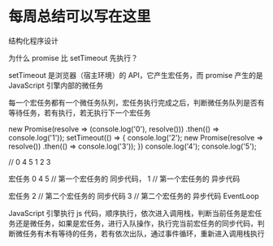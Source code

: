 # 每周总结可以写在这里
结构化程序设计

为什么 promise 比 setTimeout 先执行？

setTimeout 是浏览器（宿主环境）的 API，它产生宏任务，而 promise 产生的是 JavaScript 引擎内部的微任务

每一个宏任务都有一个微任务队列，宏任务执行完成之后，判断微任务队列是否有等待任务，若有执行，若无执行下一个宏任务

new Promise(resolve => (console.log('0'), resolve()))
    .then(() => console.log('1'));
setTimeout(() => {
    console.log('2');
    new Promise(resolve => resolve())
        .then(() => console.log('3'));
})
console.log('4');
console.log('5');

// 0 4 5 1 2 3

宏任务
0 4 5  // 第一个宏任务的 同步代码，
	1  // 第一个宏任务的 异步代码

宏任务
2      // 第二个宏任务的 同步代码
	3  // 第二个宏任务的 异步代码
EventLoop

JavaScript 引擎执行 js 代码，顺序执行，依次进入调用栈，判断当前任务是宏任务还是微任务，如果是宏任务，进行入队操作，执行完当前宏任务的同步代码，判断微任务有木有等待的任务，若有依次出队，通过事件循环，重新进入调用栈执行
